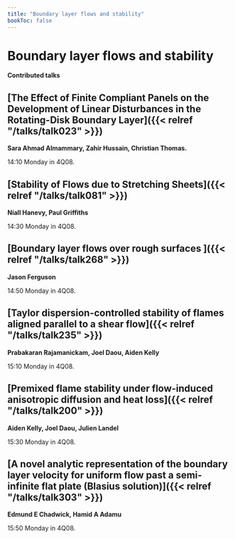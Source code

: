 ```yaml
---
title: "Boundary layer flows and stability"
bookToc: false
---
```


# Boundary layer flows and stability

**Contributed talks**


## [The Effect of Finite Compliant Panels on the Development of Linear Disturbances in the Rotating-Disk Boundary Layer]({{< relref "/talks/talk023" >}})

**Sara Ahmad Almammary, Zahir Hussain, Christian Thomas.**

14:10 Monday in 4Q08.


## [Stability of Flows due to Stretching Sheets]({{< relref "/talks/talk081" >}})

**Niall Hanevy, Paul Griffiths**

14:30 Monday in 4Q08.


## [Boundary layer flows over rough surfaces ]({{< relref "/talks/talk268" >}})

**Jason Ferguson**

14:50 Monday in 4Q08.


## [Taylor dispersion-controlled stability of flames aligned parallel to a shear flow]({{< relref "/talks/talk235" >}})

**Prabakaran Rajamanickam, Joel Daou, Aiden Kelly**

15:10 Monday in 4Q08.


## [Premixed flame stability under flow-induced anisotropic diffusion and heat loss]({{< relref "/talks/talk200" >}})

**Aiden Kelly, Joel Daou, Julien Landel**

15:30 Monday in 4Q08.


## [A novel analytic representation of the boundary layer velocity for uniform flow past a semi-infinite flat plate (Blasius solution)]({{< relref "/talks/talk303" >}})

**Edmund E Chadwick, Hamid A Adamu**

15:50 Monday in 4Q08.


